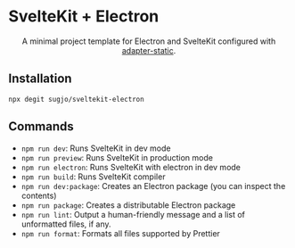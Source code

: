 # SvelteKit + Electron

<p align="center">
  A minimal project template for Electron and SvelteKit configured with <a href="https://www.npmjs.com/package/@sveltejs/adapter-static">adapter-static</a>.
</p>

## Installation

```
npx degit sugjo/sveltekit-electron
```

## Commands
- `npm run dev`: Runs SvelteKit in dev mode
- `npm run preview`: Runs SvelteKit in production mode
- `npm run electron`: Runs SvelteKit with electron in dev mode
- `npm run build`: Runs SvelteKit compiler
- `npm run dev:package`: Creates an Electron package (you can inspect the contents)
- `npm run package`: Creates a distributable Electron package
- `npm run lint`: Output a human-friendly message and a list of unformatted files, if any.
- `npm run format`: Formats all files supported by Prettier
